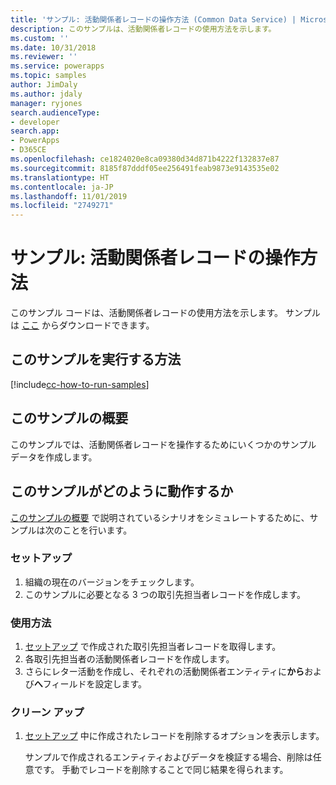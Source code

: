 ```yaml
---
title: 'サンプル: 活動関係者レコードの操作方法 (Common Data Service) | Microsoft Docs'
description: このサンプルは、活動関係者レコードの使用方法を示します。
ms.custom: ''
ms.date: 10/31/2018
ms.reviewer: ''
ms.service: powerapps
ms.topic: samples
author: JimDaly
ms.author: jdaly
manager: ryjones
search.audienceType:
- developer
search.app:
- PowerApps
- D365CE
ms.openlocfilehash: ce1824020e8ca09380d34d871b4222f132837e87
ms.sourcegitcommit: 8185f87dddf05ee256491feab9873e9143535e02
ms.translationtype: HT
ms.contentlocale: ja-JP
ms.lasthandoff: 11/01/2019
ms.locfileid: "2749271"
---
```

# <a name="sample-work-with-activity-party-records"></a>サンプル: 活動関係者レコードの操作方法

<!-- https://docs.microsoft.com/dynamics365/customer-engagement/developer/sample-work-activity-party-records -->

このサンプル コードは、活動関係者レコードの使用方法を示します。 サンプルは [ここ](https://github.com/Microsoft/PowerApps-Samples/tree/master/cds/orgsvc/C%23/ActivityPartyRecords) からダウンロードできます。

## <a name="how-to-run-this-sample"></a>このサンプルを実行する方法

[!include[cc-how-to-run-samples](../../includes/cc-how-to-run-samples.md)]

## <a name="what-this-sample-does"></a>このサンプルの概要

このサンプルでは、活動関係者レコードを操作するためにいくつかのサンプル データを作成します。 

## <a name="how-this-sample-works"></a>このサンプルがどのように動作するか

[このサンプルの概要](#what-this-sample-does) で説明されているシナリオをシミュレートするために、サンプルは次のことを行います。

### <a name="setup"></a>セットアップ

1. 組織の現在のバージョンをチェックします。
1. このサンプルに必要となる 3 つの取引先担当者レコードを作成します。


### <a name="demonstrate"></a>使用方法

1. [セットアップ](#setup) で作成された取引先担当者レコードを取得します。 
2. 各取引先担当者の活動関係者レコードを作成します。
3. さらにレター活動を作成し、それぞれの活動関係者エンティティに**から**および**へ**フィールドを設定します。

### <a name="clean-up"></a>クリーン アップ

1. [セットアップ](#setup) 中に作成されたレコードを削除するオプションを表示します。

    サンプルで作成されるエンティティおよびデータを検証する場合、削除は任意です。 手動でレコードを削除することで同じ結果を得られます。
